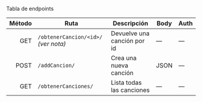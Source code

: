 Tabla de endpoints

| Método | Ruta                                 | Descripción                 | Body | Auth |
| -----: | ------------------------------------ | --------------------------- | ---- | ---- |
|    GET | `/obtenerCancion/<id>/` *(ver nota)* | Devuelve una canción por id | —    | —    |
|   POST | `/addCancion/`                       | Crea una nueva canción      | JSON | —    |
|    GET | `/obtenerCanciones/`                 | Lista todas las canciones   | —    | —    |
